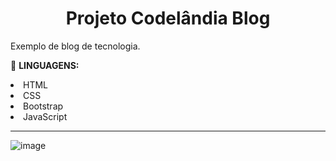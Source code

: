 <h1 align="center" >Projeto Codelândia Blog</h1>

Exemplo de blog de tecnologia.

🔧 <strong>LINGUAGENS:</strong>
<li>HTML</li>
<li>CSS</li>
<li>Bootstrap</li>
<li>JavaScript</li>

<hr>

![image](https://github.com/LaraGabrielaLopes/Codel-ndiaBlog/assets/124732741/33cc6c9b-6ac7-478c-9021-2da2367d1049)

